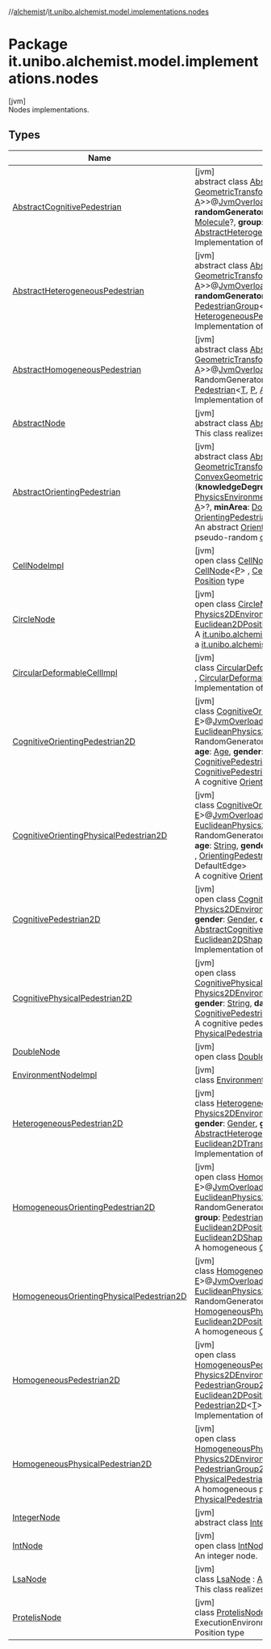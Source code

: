 //[alchemist](../../index.md)/[it.unibo.alchemist.model.implementations.nodes](index.md)

# Package it.unibo.alchemist.model.implementations.nodes

[jvm]\
Nodes implementations.

## Types

| Name | Summary |
|---|---|
| [AbstractCognitivePedestrian](-abstract-cognitive-pedestrian/index.md) | [jvm]<br>abstract class [AbstractCognitivePedestrian](-abstract-cognitive-pedestrian/index.md)<[T](-abstract-cognitive-pedestrian/index.md), [P](-abstract-cognitive-pedestrian/index.md) : [Position](../it.unibo.alchemist.model.interfaces/-position/index.md)<[P](-abstract-cognitive-pedestrian/index.md)>, [Vector](../it.unibo.alchemist.model.interfaces.geometry/-vector/index.md)<[P](-abstract-cognitive-pedestrian/index.md)>, [A](-abstract-cognitive-pedestrian/index.md) : [GeometricTransformation](../it.unibo.alchemist.model.interfaces.geometry/-geometric-transformation/index.md)<[P](-abstract-cognitive-pedestrian/index.md)>, [F](-abstract-cognitive-pedestrian/index.md) : [GeometricShapeFactory](../it.unibo.alchemist.model.interfaces.geometry/-geometric-shape-factory/index.md)<[P](-abstract-cognitive-pedestrian/index.md), [A](-abstract-cognitive-pedestrian/index.md)>>@[JvmOverloads](https://kotlinlang.org/api/latest/jvm/stdlib/kotlin.jvm/-jvm-overloads/index.html)()constructor(**environment**: [PhysicsEnvironment](../it.unibo.alchemist.model.interfaces.environments/-physics-environment/index.md)<[T](-abstract-cognitive-pedestrian/index.md), [P](-abstract-cognitive-pedestrian/index.md), [A](-abstract-cognitive-pedestrian/index.md), [F](-abstract-cognitive-pedestrian/index.md)>, **randomGenerator**: RandomGenerator, **age**: [Age](../it.unibo.alchemist.model.cognitiveagents.impact.individual/-age/index.md), **gender**: [Gender](../it.unibo.alchemist.model.cognitiveagents.impact.individual/-gender/index.md), **danger**: [Molecule](../it.unibo.alchemist.model.interfaces/-molecule/index.md)?, **group**: [PedestrianGroup](../it.unibo.alchemist.model.interfaces/-pedestrian-group/index.md)<[T](-abstract-cognitive-pedestrian/index.md), [P](-abstract-cognitive-pedestrian/index.md), [A](-abstract-cognitive-pedestrian/index.md)>?, **cognitive**: [CognitiveModel](../it.unibo.alchemist.model.cognitiveagents/-cognitive-model/index.md)?) : [AbstractHeterogeneousPedestrian](-abstract-heterogeneous-pedestrian/index.md)<[T](-abstract-cognitive-pedestrian/index.md), [P](-abstract-cognitive-pedestrian/index.md), [A](-abstract-cognitive-pedestrian/index.md), [F](-abstract-cognitive-pedestrian/index.md)> , [CognitivePedestrian](../it.unibo.alchemist.model.interfaces/-cognitive-pedestrian/index.md)<[T](-abstract-cognitive-pedestrian/index.md), [P](-abstract-cognitive-pedestrian/index.md), [A](-abstract-cognitive-pedestrian/index.md)> <br>Implementation of a cognitive pedestrian. |
| [AbstractHeterogeneousPedestrian](-abstract-heterogeneous-pedestrian/index.md) | [jvm]<br>abstract class [AbstractHeterogeneousPedestrian](-abstract-heterogeneous-pedestrian/index.md)<[T](-abstract-heterogeneous-pedestrian/index.md), [P](-abstract-heterogeneous-pedestrian/index.md) : [Vector](../it.unibo.alchemist.model.interfaces.geometry/-vector/index.md)<[P](-abstract-heterogeneous-pedestrian/index.md)>, [Position](../it.unibo.alchemist.model.interfaces/-position/index.md)<[P](-abstract-heterogeneous-pedestrian/index.md)>, [A](-abstract-heterogeneous-pedestrian/index.md) : [GeometricTransformation](../it.unibo.alchemist.model.interfaces.geometry/-geometric-transformation/index.md)<[P](-abstract-heterogeneous-pedestrian/index.md)>, [F](-abstract-heterogeneous-pedestrian/index.md) : [GeometricShapeFactory](../it.unibo.alchemist.model.interfaces.geometry/-geometric-shape-factory/index.md)<[P](-abstract-heterogeneous-pedestrian/index.md), [A](-abstract-heterogeneous-pedestrian/index.md)>>@[JvmOverloads](https://kotlinlang.org/api/latest/jvm/stdlib/kotlin.jvm/-jvm-overloads/index.html)()constructor(**environment**: [PhysicsEnvironment](../it.unibo.alchemist.model.interfaces.environments/-physics-environment/index.md)<[T](-abstract-heterogeneous-pedestrian/index.md), [P](-abstract-heterogeneous-pedestrian/index.md), [A](-abstract-heterogeneous-pedestrian/index.md), [F](-abstract-heterogeneous-pedestrian/index.md)>, **randomGenerator**: RandomGenerator, **age**: [Age](../it.unibo.alchemist.model.cognitiveagents.impact.individual/-age/index.md), **gender**: [Gender](../it.unibo.alchemist.model.cognitiveagents.impact.individual/-gender/index.md), **group**: [PedestrianGroup](../it.unibo.alchemist.model.interfaces/-pedestrian-group/index.md)<[T](-abstract-heterogeneous-pedestrian/index.md), [P](-abstract-heterogeneous-pedestrian/index.md), [A](-abstract-heterogeneous-pedestrian/index.md)>?) : [AbstractHomogeneousPedestrian](-abstract-homogeneous-pedestrian/index.md)<[T](-abstract-heterogeneous-pedestrian/index.md), [P](-abstract-heterogeneous-pedestrian/index.md), [A](-abstract-heterogeneous-pedestrian/index.md), [F](-abstract-heterogeneous-pedestrian/index.md)> , [HeterogeneousPedestrian](../it.unibo.alchemist.model.interfaces/-heterogeneous-pedestrian/index.md)<[T](-abstract-heterogeneous-pedestrian/index.md), [P](-abstract-heterogeneous-pedestrian/index.md), [A](-abstract-heterogeneous-pedestrian/index.md)> <br>Implementation of a heterogeneous pedestrian. |
| [AbstractHomogeneousPedestrian](-abstract-homogeneous-pedestrian/index.md) | [jvm]<br>abstract class [AbstractHomogeneousPedestrian](-abstract-homogeneous-pedestrian/index.md)<[T](-abstract-homogeneous-pedestrian/index.md), [P](-abstract-homogeneous-pedestrian/index.md) : [Position](../it.unibo.alchemist.model.interfaces/-position/index.md)<[P](-abstract-homogeneous-pedestrian/index.md)>, [Vector](../it.unibo.alchemist.model.interfaces.geometry/-vector/index.md)<[P](-abstract-homogeneous-pedestrian/index.md)>, [A](-abstract-homogeneous-pedestrian/index.md) : [GeometricTransformation](../it.unibo.alchemist.model.interfaces.geometry/-geometric-transformation/index.md)<[P](-abstract-homogeneous-pedestrian/index.md)>, [F](-abstract-homogeneous-pedestrian/index.md) : [GeometricShapeFactory](../it.unibo.alchemist.model.interfaces.geometry/-geometric-shape-factory/index.md)<[P](-abstract-homogeneous-pedestrian/index.md), [A](-abstract-homogeneous-pedestrian/index.md)>>@[JvmOverloads](https://kotlinlang.org/api/latest/jvm/stdlib/kotlin.jvm/-jvm-overloads/index.html)()constructor(**environment**: [PhysicsEnvironment](../it.unibo.alchemist.model.interfaces.environments/-physics-environment/index.md)<[T](-abstract-homogeneous-pedestrian/index.md), [P](-abstract-homogeneous-pedestrian/index.md), [A](-abstract-homogeneous-pedestrian/index.md), [F](-abstract-homogeneous-pedestrian/index.md)>, **rg**: RandomGenerator, **group**: [PedestrianGroup](../it.unibo.alchemist.model.interfaces/-pedestrian-group/index.md)<[T](-abstract-homogeneous-pedestrian/index.md), [P](-abstract-homogeneous-pedestrian/index.md), [A](-abstract-homogeneous-pedestrian/index.md)>?) : [AbstractNode](-abstract-node/index.md)<[T](-abstract-homogeneous-pedestrian/index.md)> , [Pedestrian](../it.unibo.alchemist.model.interfaces/-pedestrian/index.md)<[T](-abstract-homogeneous-pedestrian/index.md), [P](-abstract-homogeneous-pedestrian/index.md), [A](-abstract-homogeneous-pedestrian/index.md)> <br>Implementation of a basic pedestrian. |
| [AbstractNode](-abstract-node/index.md) | [jvm]<br>abstract class [AbstractNode](-abstract-node/index.md)<[T](-abstract-node/index.md)> : [Node](../it.unibo.alchemist.model.interfaces/-node/index.md)<[T](../it.unibo.alchemist/-supported-incarnations/get.md)> <br>This class realizes an abstract node. |
| [AbstractOrientingPedestrian](-abstract-orienting-pedestrian/index.md) | [jvm]<br>abstract class [AbstractOrientingPedestrian](-abstract-orienting-pedestrian/index.md)<[T](-abstract-orienting-pedestrian/index.md), [P](-abstract-orienting-pedestrian/index.md) : [Position](../it.unibo.alchemist.model.interfaces/-position/index.md)<[P](-abstract-orienting-pedestrian/index.md)>, [Vector](../it.unibo.alchemist.model.interfaces.geometry/-vector/index.md)<[P](-abstract-orienting-pedestrian/index.md)>, [A](-abstract-orienting-pedestrian/index.md) : [GeometricTransformation](../it.unibo.alchemist.model.interfaces.geometry/-geometric-transformation/index.md)<[P](-abstract-orienting-pedestrian/index.md)>, [L](-abstract-orienting-pedestrian/index.md) : [ConvexGeometricShape](../it.unibo.alchemist.model.interfaces.geometry/-convex-geometric-shape/index.md)<[P](-abstract-orienting-pedestrian/index.md), [A](-abstract-orienting-pedestrian/index.md)>, [N](-abstract-orienting-pedestrian/index.md) : [ConvexGeometricShape](../it.unibo.alchemist.model.interfaces.geometry/-convex-geometric-shape/index.md)<[P](-abstract-orienting-pedestrian/index.md), [A](-abstract-orienting-pedestrian/index.md)>, [E](-abstract-orienting-pedestrian/index.md), [F](-abstract-orienting-pedestrian/index.md) : [GeometricShapeFactory](../it.unibo.alchemist.model.interfaces.geometry/-geometric-shape-factory/index.md)<[P](-abstract-orienting-pedestrian/index.md), [A](-abstract-orienting-pedestrian/index.md)>>(**knowledgeDegree**: [Double](https://kotlinlang.org/api/latest/jvm/stdlib/kotlin/-double/index.html), **randomGenerator**: RandomGenerator, **environment**: [PhysicsEnvironmentWithGraph](../it.unibo.alchemist.model.interfaces.environments/-physics-environment-with-graph/index.md)<*, [T](-abstract-orienting-pedestrian/index.md), [P](-abstract-orienting-pedestrian/index.md), [A](-abstract-orienting-pedestrian/index.md), [N](-abstract-orienting-pedestrian/index.md), [E](-abstract-orienting-pedestrian/index.md), [F](-abstract-orienting-pedestrian/index.md)>, **group**: [PedestrianGroup](../it.unibo.alchemist.model.interfaces/-pedestrian-group/index.md)<[T](-abstract-orienting-pedestrian/index.md), [P](-abstract-orienting-pedestrian/index.md), [A](-abstract-orienting-pedestrian/index.md)>?, **minArea**: [Double](https://kotlinlang.org/api/latest/jvm/stdlib/kotlin/-double/index.html)) : [AbstractHomogeneousPedestrian](-abstract-homogeneous-pedestrian/index.md)<[T](-abstract-orienting-pedestrian/index.md), [P](-abstract-orienting-pedestrian/index.md), [A](-abstract-orienting-pedestrian/index.md), [F](-abstract-orienting-pedestrian/index.md)> , [OrientingPedestrian](../it.unibo.alchemist.model.interfaces/-orienting-pedestrian/index.md)<[T](-abstract-orienting-pedestrian/index.md), [P](-abstract-orienting-pedestrian/index.md), [A](-abstract-orienting-pedestrian/index.md), [L](-abstract-orienting-pedestrian/index.md), DefaultEdge> <br>An abstract [OrientingPedestrian](../it.unibo.alchemist.model.interfaces/-orienting-pedestrian/index.md), contains an algorithm for the generation of a pseudo-random [cognitiveMap](-abstract-orienting-pedestrian/cognitive-map.md). |
| [CellNodeImpl](-cell-node-impl/index.md) | [jvm]<br>open class [CellNodeImpl](-cell-node-impl/index.md)<[P](-cell-node-impl/index.md) : [Position](../it.unibo.alchemist.model.interfaces/-position/index.md)<[P](../it.unibo.alchemist.model.implementations.layers/-biomol-gradient-layer/index.md)>?, [Vector](../it.unibo.alchemist.model.interfaces.geometry/-vector/index.md)<[P](../it.unibo.alchemist.model.implementations.layers/-biomol-gradient-layer/index.md)>?> : [DoubleNode](-double-node/index.md), [CellNode](../it.unibo.alchemist.model.interfaces/-cell-node/index.md)<[P](../it.unibo.alchemist.model.implementations.layers/-biomol-gradient-layer/index.md)> , [CellWithCircularArea](../it.unibo.alchemist.model.interfaces/-cell-with-circular-area/index.md)<[P](../it.unibo.alchemist.model.implementations.layers/-biomol-gradient-layer/index.md)> <br>[Position](../it.unibo.alchemist.model.interfaces/-position/index.md) type |
| [CircleNode](-circle-node/index.md) | [jvm]<br>open class [CircleNode](-circle-node/index.md)<[T](-circle-node/index.md)>@[JvmOverloads](https://kotlinlang.org/api/latest/jvm/stdlib/kotlin.jvm/-jvm-overloads/index.html)()constructor(**env**: [Physics2DEnvironment](../it.unibo.alchemist.model.interfaces.environments/-physics2-d-environment/index.md)<[T](-circle-node/index.md)>, **radius**: [Double](https://kotlinlang.org/api/latest/jvm/stdlib/kotlin/-double/index.html)) : [AbstractNode](-abstract-node/index.md)<[T](-circle-node/index.md)> , [NodeWithShape](../it.unibo.alchemist.model.interfaces.nodes/-node-with-shape/index.md)<[T](-circle-node/index.md), [Euclidean2DPosition](../it.unibo.alchemist.model.implementations.positions/-euclidean2-d-position/index.md), [Euclidean2DTransformation](../it.unibo.alchemist.model.interfaces.geometry.euclidean2d/-euclidean2-d-transformation/index.md)> <br>A [it.unibo.alchemist.model.interfaces.Node](../it.unibo.alchemist.model.interfaces/-node/index.md) with a circle shape meant to be added to a [it.unibo.alchemist.model.interfaces.environments.PhysicsEnvironment](../it.unibo.alchemist.model.interfaces.environments/-physics-environment/index.md). |
| [CircularDeformableCellImpl](-circular-deformable-cell-impl/index.md) | [jvm]<br>class [CircularDeformableCellImpl](-circular-deformable-cell-impl/index.md)<[P](-circular-deformable-cell-impl/index.md) : [Position](../it.unibo.alchemist.model.interfaces/-position/index.md)<[P](../it.unibo.alchemist.model.implementations.layers/-biomol-gradient-layer/index.md)>?, [Vector](../it.unibo.alchemist.model.interfaces.geometry/-vector/index.md)<[P](../it.unibo.alchemist.model.implementations.layers/-biomol-gradient-layer/index.md)>?> : [CellNodeImpl](-cell-node-impl/index.md)<[P](../it.unibo.alchemist.model.implementations.layers/-biomol-gradient-layer/index.md)> , [CircularDeformableCell](../it.unibo.alchemist.model.interfaces/-circular-deformable-cell/index.md)<[P](../it.unibo.alchemist.model.implementations.layers/-biomol-gradient-layer/index.md)> <br>Implementation of a circular deformable cell. |
| [CognitiveOrientingPedestrian2D](-cognitive-orienting-pedestrian2-d/index.md) | [jvm]<br>class [CognitiveOrientingPedestrian2D](-cognitive-orienting-pedestrian2-d/index.md)<[T](-cognitive-orienting-pedestrian2-d/index.md), [N](-cognitive-orienting-pedestrian2-d/index.md) : [ConvexPolygon](../it.unibo.alchemist.model.interfaces.geometry.euclidean2d/-convex-polygon/index.md), [E](-cognitive-orienting-pedestrian2-d/index.md)>@[JvmOverloads](https://kotlinlang.org/api/latest/jvm/stdlib/kotlin.jvm/-jvm-overloads/index.html)()constructor(**environment**: [EuclideanPhysics2DEnvironmentWithGraph](../it.unibo.alchemist.model.interfaces.environments/-euclidean-physics2-d-environment-with-graph/index.md)<*, [T](-cognitive-orienting-pedestrian2-d/index.md), [N](-cognitive-orienting-pedestrian2-d/index.md), [E](-cognitive-orienting-pedestrian2-d/index.md)>, **randomGenerator**: RandomGenerator, **knowledgeDegree**: [Double](https://kotlinlang.org/api/latest/jvm/stdlib/kotlin/-double/index.html), **group**: [PedestrianGroup2D](../it.unibo.alchemist.model.interfaces/-pedestrian-group2-d/index.md)<[T](-cognitive-orienting-pedestrian2-d/index.md)>?, **age**: [Age](../it.unibo.alchemist.model.cognitiveagents.impact.individual/-age/index.md), **gender**: [Gender](../it.unibo.alchemist.model.cognitiveagents.impact.individual/-gender/index.md), **danger**: [Molecule](../it.unibo.alchemist.model.interfaces/-molecule/index.md)?, **consciousness**: [CognitivePedestrian2D](-cognitive-pedestrian2-d/index.md)<[T](-cognitive-orienting-pedestrian2-d/index.md)>) : [HomogeneousOrientingPedestrian2D](-homogeneous-orienting-pedestrian2-d/index.md)<[T](-cognitive-orienting-pedestrian2-d/index.md), [N](-cognitive-orienting-pedestrian2-d/index.md), [E](-cognitive-orienting-pedestrian2-d/index.md)> , [CognitivePedestrian](../it.unibo.alchemist.model.interfaces/-cognitive-pedestrian/index.md)<[T](-cognitive-orienting-pedestrian2-d/index.md), [Euclidean2DPosition](../it.unibo.alchemist.model.implementations.positions/-euclidean2-d-position/index.md), [Euclidean2DTransformation](../it.unibo.alchemist.model.interfaces.geometry.euclidean2d/-euclidean2-d-transformation/index.md)> <br>A cognitive [OrientingPedestrian](../it.unibo.alchemist.model.interfaces/-orienting-pedestrian/index.md) in the Euclidean world. |
| [CognitiveOrientingPhysicalPedestrian2D](-cognitive-orienting-physical-pedestrian2-d/index.md) | [jvm]<br>class [CognitiveOrientingPhysicalPedestrian2D](-cognitive-orienting-physical-pedestrian2-d/index.md)<[T](-cognitive-orienting-physical-pedestrian2-d/index.md), [N](-cognitive-orienting-physical-pedestrian2-d/index.md) : [ConvexPolygon](../it.unibo.alchemist.model.interfaces.geometry.euclidean2d/-convex-polygon/index.md), [E](-cognitive-orienting-physical-pedestrian2-d/index.md)>@[JvmOverloads](https://kotlinlang.org/api/latest/jvm/stdlib/kotlin.jvm/-jvm-overloads/index.html)()constructor(**environment**: [EuclideanPhysics2DEnvironmentWithGraph](../it.unibo.alchemist.model.interfaces.environments/-euclidean-physics2-d-environment-with-graph/index.md)<*, [T](-cognitive-orienting-physical-pedestrian2-d/index.md), [N](-cognitive-orienting-physical-pedestrian2-d/index.md), [E](-cognitive-orienting-physical-pedestrian2-d/index.md)>, **randomGenerator**: RandomGenerator, **knowledgeDegree**: [Double](https://kotlinlang.org/api/latest/jvm/stdlib/kotlin/-double/index.html), **group**: [PedestrianGroup2D](../it.unibo.alchemist.model.interfaces/-pedestrian-group2-d/index.md)<[T](-cognitive-orienting-physical-pedestrian2-d/index.md)>?, **age**: [String](https://kotlinlang.org/api/latest/jvm/stdlib/kotlin/-string/index.html), **gender**: [String](https://kotlinlang.org/api/latest/jvm/stdlib/kotlin/-string/index.html), **danger**: [Molecule](../it.unibo.alchemist.model.interfaces/-molecule/index.md)?) : [CognitivePhysicalPedestrian2D](-cognitive-physical-pedestrian2-d/index.md)<[T](-cognitive-orienting-physical-pedestrian2-d/index.md)> , [OrientingPedestrian](../it.unibo.alchemist.model.interfaces/-orienting-pedestrian/index.md)<[T](-cognitive-orienting-physical-pedestrian2-d/index.md), [Euclidean2DPosition](../it.unibo.alchemist.model.implementations.positions/-euclidean2-d-position/index.md), [Euclidean2DTransformation](../it.unibo.alchemist.model.interfaces.geometry.euclidean2d/-euclidean2-d-transformation/index.md), [Ellipse](../it.unibo.alchemist.model.implementations.geometry.euclidean2d/-ellipse/index.md), DefaultEdge> <br>A cognitive [OrientingPedestrian2D](../it.unibo.alchemist.model.interfaces/index.md#1465026919%2FClasslikes%2F-267951372) capable of physical interactions. |
| [CognitivePedestrian2D](-cognitive-pedestrian2-d/index.md) | [jvm]<br>open class [CognitivePedestrian2D](-cognitive-pedestrian2-d/index.md)<[T](-cognitive-pedestrian2-d/index.md)>@[JvmOverloads](https://kotlinlang.org/api/latest/jvm/stdlib/kotlin.jvm/-jvm-overloads/index.html)()constructor(**environment**: [Physics2DEnvironment](../it.unibo.alchemist.model.interfaces.environments/-physics2-d-environment/index.md)<[T](-cognitive-pedestrian2-d/index.md)>, **randomGenerator**: RandomGenerator, **age**: [Age](../it.unibo.alchemist.model.cognitiveagents.impact.individual/-age/index.md), **gender**: [Gender](../it.unibo.alchemist.model.cognitiveagents.impact.individual/-gender/index.md), **danger**: [Molecule](../it.unibo.alchemist.model.interfaces/-molecule/index.md)?, **group**: [PedestrianGroup2D](../it.unibo.alchemist.model.interfaces/-pedestrian-group2-d/index.md)<[T](-cognitive-pedestrian2-d/index.md)>?) : [AbstractCognitivePedestrian](-abstract-cognitive-pedestrian/index.md)<[T](-cognitive-pedestrian2-d/index.md), [Euclidean2DPosition](../it.unibo.alchemist.model.implementations.positions/-euclidean2-d-position/index.md), [Euclidean2DTransformation](../it.unibo.alchemist.model.interfaces.geometry.euclidean2d/-euclidean2-d-transformation/index.md), [Euclidean2DShapeFactory](../it.unibo.alchemist.model.interfaces.geometry.euclidean2d/-euclidean2-d-shape-factory/index.md)> , [Pedestrian2D](../it.unibo.alchemist.model.interfaces/-pedestrian2-d/index.md)<[T](-cognitive-pedestrian2-d/index.md)> <br>Implementation of a cognitive pedestrian in the Euclidean world. |
| [CognitivePhysicalPedestrian2D](-cognitive-physical-pedestrian2-d/index.md) | [jvm]<br>open class [CognitivePhysicalPedestrian2D](-cognitive-physical-pedestrian2-d/index.md)<[T](-cognitive-physical-pedestrian2-d/index.md)>@[JvmOverloads](https://kotlinlang.org/api/latest/jvm/stdlib/kotlin.jvm/-jvm-overloads/index.html)()constructor(**environment**: [Physics2DEnvironment](../it.unibo.alchemist.model.interfaces.environments/-physics2-d-environment/index.md)<[T](-cognitive-physical-pedestrian2-d/index.md)>, **randomGenerator**: RandomGenerator, **age**: [String](https://kotlinlang.org/api/latest/jvm/stdlib/kotlin/-string/index.html), **gender**: [String](https://kotlinlang.org/api/latest/jvm/stdlib/kotlin/-string/index.html), **danger**: [Molecule](../it.unibo.alchemist.model.interfaces/-molecule/index.md)?, **group**: [PedestrianGroup2D](../it.unibo.alchemist.model.interfaces/-pedestrian-group2-d/index.md)<[T](-cognitive-physical-pedestrian2-d/index.md)>?) : [CognitivePedestrian2D](-cognitive-pedestrian2-d/index.md)<[T](-cognitive-physical-pedestrian2-d/index.md)> , [PhysicalPedestrian2D](../it.unibo.alchemist.model.interfaces/-physical-pedestrian2-d/index.md)<[T](-cognitive-physical-pedestrian2-d/index.md)> <br>A cognitive pedestrian capable of physical interactions, modeled as a [PhysicalPedestrian2D](../it.unibo.alchemist.model.interfaces/-physical-pedestrian2-d/index.md). |
| [DoubleNode](-double-node/index.md) | [jvm]<br>open class [DoubleNode](-double-node/index.md) : [AbstractNode](-abstract-node/index.md)<[Double](https://docs.oracle.com/javase/8/docs/api/java/lang/Double.html)> |
| [EnvironmentNodeImpl](-environment-node-impl/index.md) | [jvm]<br>class [EnvironmentNodeImpl](-environment-node-impl/index.md) : [DoubleNode](-double-node/index.md), [EnvironmentNode](../it.unibo.alchemist.model.interfaces/-environment-node/index.md) |
| [HeterogeneousPedestrian2D](-heterogeneous-pedestrian2-d/index.md) | [jvm]<br>class [HeterogeneousPedestrian2D](-heterogeneous-pedestrian2-d/index.md)<[T](-heterogeneous-pedestrian2-d/index.md)>@[JvmOverloads](https://kotlinlang.org/api/latest/jvm/stdlib/kotlin.jvm/-jvm-overloads/index.html)()constructor(**environment**: [Physics2DEnvironment](../it.unibo.alchemist.model.interfaces.environments/-physics2-d-environment/index.md)<[T](-heterogeneous-pedestrian2-d/index.md)>, **randomGenerator**: RandomGenerator, **age**: [Age](../it.unibo.alchemist.model.cognitiveagents.impact.individual/-age/index.md), **gender**: [Gender](../it.unibo.alchemist.model.cognitiveagents.impact.individual/-gender/index.md), **group**: [PedestrianGroup2D](../it.unibo.alchemist.model.interfaces/-pedestrian-group2-d/index.md)<[T](-heterogeneous-pedestrian2-d/index.md)>?) : [AbstractHeterogeneousPedestrian](-abstract-heterogeneous-pedestrian/index.md)<[T](-heterogeneous-pedestrian2-d/index.md), [Euclidean2DPosition](../it.unibo.alchemist.model.implementations.positions/-euclidean2-d-position/index.md), [Euclidean2DTransformation](../it.unibo.alchemist.model.interfaces.geometry.euclidean2d/-euclidean2-d-transformation/index.md), [Euclidean2DShapeFactory](../it.unibo.alchemist.model.interfaces.geometry.euclidean2d/-euclidean2-d-shape-factory/index.md)> , [Pedestrian2D](../it.unibo.alchemist.model.interfaces/-pedestrian2-d/index.md)<[T](-heterogeneous-pedestrian2-d/index.md)> <br>Implementation of a heterogeneous pedestrian in the Euclidean world. |
| [HomogeneousOrientingPedestrian2D](-homogeneous-orienting-pedestrian2-d/index.md) | [jvm]<br>open class [HomogeneousOrientingPedestrian2D](-homogeneous-orienting-pedestrian2-d/index.md)<[T](-homogeneous-orienting-pedestrian2-d/index.md), [N](-homogeneous-orienting-pedestrian2-d/index.md) : [ConvexPolygon](../it.unibo.alchemist.model.interfaces.geometry.euclidean2d/-convex-polygon/index.md), [E](-homogeneous-orienting-pedestrian2-d/index.md)>@[JvmOverloads](https://kotlinlang.org/api/latest/jvm/stdlib/kotlin.jvm/-jvm-overloads/index.html)()constructor(**environment**: [EuclideanPhysics2DEnvironmentWithGraph](../it.unibo.alchemist.model.interfaces.environments/-euclidean-physics2-d-environment-with-graph/index.md)<*, [T](-homogeneous-orienting-pedestrian2-d/index.md), [N](-homogeneous-orienting-pedestrian2-d/index.md), [E](-homogeneous-orienting-pedestrian2-d/index.md)>, **randomGenerator**: RandomGenerator, **knowledgeDegree**: [Double](https://kotlinlang.org/api/latest/jvm/stdlib/kotlin/-double/index.html), **minSide**: [Double](https://kotlinlang.org/api/latest/jvm/stdlib/kotlin/-double/index.html), **maxSide**: [Double](https://kotlinlang.org/api/latest/jvm/stdlib/kotlin/-double/index.html), **group**: [PedestrianGroup2D](../it.unibo.alchemist.model.interfaces/-pedestrian-group2-d/index.md)<[T](-homogeneous-orienting-pedestrian2-d/index.md)>?) : [AbstractOrientingPedestrian](-abstract-orienting-pedestrian/index.md)<[T](-homogeneous-orienting-pedestrian2-d/index.md), [Euclidean2DPosition](../it.unibo.alchemist.model.implementations.positions/-euclidean2-d-position/index.md), [Euclidean2DTransformation](../it.unibo.alchemist.model.interfaces.geometry.euclidean2d/-euclidean2-d-transformation/index.md), [Ellipse](../it.unibo.alchemist.model.implementations.geometry.euclidean2d/-ellipse/index.md), [N](-homogeneous-orienting-pedestrian2-d/index.md), [E](-homogeneous-orienting-pedestrian2-d/index.md), [Euclidean2DShapeFactory](../it.unibo.alchemist.model.interfaces.geometry.euclidean2d/-euclidean2-d-shape-factory/index.md)> , [Pedestrian2D](../it.unibo.alchemist.model.interfaces/-pedestrian2-d/index.md)<[T](-homogeneous-orienting-pedestrian2-d/index.md)> <br>A homogeneous [OrientingPedestrian](../it.unibo.alchemist.model.interfaces/-orienting-pedestrian/index.md) in the Euclidean world. |
| [HomogeneousOrientingPhysicalPedestrian2D](-homogeneous-orienting-physical-pedestrian2-d/index.md) | [jvm]<br>class [HomogeneousOrientingPhysicalPedestrian2D](-homogeneous-orienting-physical-pedestrian2-d/index.md)<[T](-homogeneous-orienting-physical-pedestrian2-d/index.md), [N](-homogeneous-orienting-physical-pedestrian2-d/index.md) : [ConvexPolygon](../it.unibo.alchemist.model.interfaces.geometry.euclidean2d/-convex-polygon/index.md), [E](-homogeneous-orienting-physical-pedestrian2-d/index.md)>@[JvmOverloads](https://kotlinlang.org/api/latest/jvm/stdlib/kotlin.jvm/-jvm-overloads/index.html)()constructor(**environment**: [EuclideanPhysics2DEnvironmentWithGraph](../it.unibo.alchemist.model.interfaces.environments/-euclidean-physics2-d-environment-with-graph/index.md)<*, [T](-homogeneous-orienting-physical-pedestrian2-d/index.md), [N](-homogeneous-orienting-physical-pedestrian2-d/index.md), [E](-homogeneous-orienting-physical-pedestrian2-d/index.md)>, **randomGenerator**: RandomGenerator, **knowledgeDegree**: [Double](https://kotlinlang.org/api/latest/jvm/stdlib/kotlin/-double/index.html), **group**: [PedestrianGroup2D](../it.unibo.alchemist.model.interfaces/-pedestrian-group2-d/index.md)<[T](-homogeneous-orienting-physical-pedestrian2-d/index.md)>?) : [HomogeneousPhysicalPedestrian2D](-homogeneous-physical-pedestrian2-d/index.md)<[T](-homogeneous-orienting-physical-pedestrian2-d/index.md)> , [OrientingPedestrian](../it.unibo.alchemist.model.interfaces/-orienting-pedestrian/index.md)<[T](-homogeneous-orienting-physical-pedestrian2-d/index.md), [Euclidean2DPosition](../it.unibo.alchemist.model.implementations.positions/-euclidean2-d-position/index.md), [Euclidean2DTransformation](../it.unibo.alchemist.model.interfaces.geometry.euclidean2d/-euclidean2-d-transformation/index.md), [Ellipse](../it.unibo.alchemist.model.implementations.geometry.euclidean2d/-ellipse/index.md), DefaultEdge> <br>A homogeneous [OrientingPedestrian2D](../it.unibo.alchemist.model.interfaces/index.md#1465026919%2FClasslikes%2F-267951372) capable of physical interactions. |
| [HomogeneousPedestrian2D](-homogeneous-pedestrian2-d/index.md) | [jvm]<br>open class [HomogeneousPedestrian2D](-homogeneous-pedestrian2-d/index.md)<[T](-homogeneous-pedestrian2-d/index.md)>@[JvmOverloads](https://kotlinlang.org/api/latest/jvm/stdlib/kotlin.jvm/-jvm-overloads/index.html)()constructor(**environment**: [Physics2DEnvironment](../it.unibo.alchemist.model.interfaces.environments/-physics2-d-environment/index.md)<[T](-homogeneous-pedestrian2-d/index.md)>, **randomGenerator**: RandomGenerator, **group**: [PedestrianGroup2D](../it.unibo.alchemist.model.interfaces/-pedestrian-group2-d/index.md)<[T](-homogeneous-pedestrian2-d/index.md)>?) : [AbstractHomogeneousPedestrian](-abstract-homogeneous-pedestrian/index.md)<[T](-homogeneous-pedestrian2-d/index.md), [Euclidean2DPosition](../it.unibo.alchemist.model.implementations.positions/-euclidean2-d-position/index.md), [Euclidean2DTransformation](../it.unibo.alchemist.model.interfaces.geometry.euclidean2d/-euclidean2-d-transformation/index.md), [Euclidean2DShapeFactory](../it.unibo.alchemist.model.interfaces.geometry.euclidean2d/-euclidean2-d-shape-factory/index.md)> , [Pedestrian2D](../it.unibo.alchemist.model.interfaces/-pedestrian2-d/index.md)<[T](-homogeneous-pedestrian2-d/index.md)> <br>Implementation of a homogeneous pedestrian in the Euclidean world. |
| [HomogeneousPhysicalPedestrian2D](-homogeneous-physical-pedestrian2-d/index.md) | [jvm]<br>open class [HomogeneousPhysicalPedestrian2D](-homogeneous-physical-pedestrian2-d/index.md)<[T](-homogeneous-physical-pedestrian2-d/index.md)>@[JvmOverloads](https://kotlinlang.org/api/latest/jvm/stdlib/kotlin.jvm/-jvm-overloads/index.html)()constructor(**environment**: [Physics2DEnvironment](../it.unibo.alchemist.model.interfaces.environments/-physics2-d-environment/index.md)<[T](-homogeneous-physical-pedestrian2-d/index.md)>, **randomGenerator**: RandomGenerator, **group**: [PedestrianGroup2D](../it.unibo.alchemist.model.interfaces/-pedestrian-group2-d/index.md)<[T](-homogeneous-physical-pedestrian2-d/index.md)>?) : [HomogeneousPedestrian2D](-homogeneous-pedestrian2-d/index.md)<[T](-homogeneous-physical-pedestrian2-d/index.md)> , [PhysicalPedestrian2D](../it.unibo.alchemist.model.interfaces/-physical-pedestrian2-d/index.md)<[T](-homogeneous-physical-pedestrian2-d/index.md)> <br>A homogeneous pedestrian capable of physical interactions, modeled as a [PhysicalPedestrian2D](../it.unibo.alchemist.model.interfaces/-physical-pedestrian2-d/index.md). |
| [IntegerNode](-integer-node/index.md) | [jvm]<br>abstract class [IntegerNode](-integer-node/index.md) : [AbstractNode](-abstract-node/index.md)<[Integer](https://docs.oracle.com/javase/8/docs/api/java/lang/Integer.html)> |
| [IntNode](-int-node/index.md) | [jvm]<br>open class [IntNode](-int-node/index.md)(**env**: [Environment](../it.unibo.alchemist.model.interfaces/-environment/index.md)<*, *>) : [AbstractNode](-abstract-node/index.md)<[Int](https://kotlinlang.org/api/latest/jvm/stdlib/kotlin/-int/index.html)> <br>An integer node. |
| [LsaNode](-lsa-node/index.md) | [jvm]<br>class [LsaNode](-lsa-node/index.md) : [AbstractNode](-abstract-node/index.md)<[List](https://docs.oracle.com/javase/8/docs/api/java/util/List.html)<[ILsaMolecule](../it.unibo.alchemist.model.interfaces/-i-lsa-molecule/index.md)>> , [ILsaNode](../it.unibo.alchemist.model.interfaces/-i-lsa-node/index.md)<br>This class realizes a node with LSA concentration. |
| [ProtelisNode](-protelis-node/index.md) | [jvm]<br>class [ProtelisNode](-protelis-node/index.md)<[P](-protelis-node/index.md) : [Position](../it.unibo.alchemist.model.interfaces/-position/index.md)<out [P](../it.unibo.alchemist.model/-protelis-incarnation/index.md)>?> : [AbstractNode](-abstract-node/index.md)<[Any](https://kotlinlang.org/api/latest/jvm/stdlib/kotlin/-any/index.html)> , DeviceUID, ExecutionEnvironment<br>Position type |
